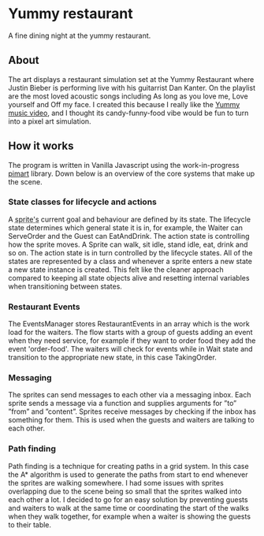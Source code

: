 <h1>Yummy restaurant</h1> 
<p>A fine dining night at the yummy restaurant.</p> 

<h2>About</h2> 
<p>The art displays a restaurant simulation set at the Yummy Restaurant where Justin Bieber is performing live with his guitarrist Dan Kanter. On the playlist are the most loved acoustic songs including As long as you love me, Love yourself and Off my face. I created this because I really like the <a href="https://www.youtube.com/watch?v=8EJ3zbKTWQ8&list=RD8EJ3zbKTWQ8&start_radio=1">Yummy music video</a>, and I thought its candy-funny-food vibe would be fun to turn into a pixel art simulation.</p>

<h2>How it works</h2> 

<p>The program is written in Vanilla Javascript using the work-in-progress <a href="https://github.com/lovejansson/pimart">pimart</a> library. Down below is an overview of the core systems that make up the scene.</p>

<h3>State classes for lifecycle and actions</h3>

<p>A <abbr title="2D image or animation in the scene, i.e. one of the guests or waiters">sprite's</abbr> current goal and behaviour are defined by its state. The lifecycle state determines which general state it is in, for example, the Waiter can ServeOrder and the Guest can EatAndDrink. The action state is controlling how the sprite moves. A Sprite can walk, sit idle, stand idle, eat, drink and so on. The action state is in turn controlled by the lifecycle states. All of the states are represented by a class and whenever a sprite enters a new state a new state instance is created. This felt like the cleaner approach compared to keeping all state objects alive and resetting internal variables when transitioning between states.</p>

<h3> Restaurant Events</h3>

<p>The EventsManager stores RestaurantEvents in an array  which is the work load for the waiters. The flow starts with a group of guests adding an event when they need service, for example if they want to order food they add the event 'order-food'. The waiters will check for events while in Wait state and transition to the appropriate new state, in this case TakingOrder.</p>

<h3>Messaging</h3>

<p>The sprites can send messages to each other via a messaging inbox. Each sprite sends a message via a function and supplies arguments for ”to” ”from” and ”content”. Sprites receive messages by checking if the inbox has something for them. This is used when the guests and waiters are talking to each other.</p>

<h3>Path finding</h3>

<p>Path finding is a technique for creating paths in a grid system. In this case the A* algorithm is used to generate the paths from start to end whenever the sprites are walking somewhere. I had some issues with sprites overlapping due to the scene being so small that the sprites walked into each other a lot. I decided to go for an easy solution by preventing guests and waiters to walk at the same time or coordinating the start of the walks when they walk together, for example when a waiter is showing the guests to their table.</p>
